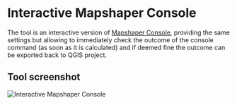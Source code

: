 # Interactive Mapshaper Console

The tool is an interactive version of [Mapshaper Console](../tools/tool_console.md), providing the same settings but allowing to immediately check the outcome of the console command (as soon as it is calculated) and if deemed fine the outcome can be exported back to QGIS project.


## Tool screenshot

![Interactive Mapshaper Console](../../images/gui_tool_interactive_console.png)
